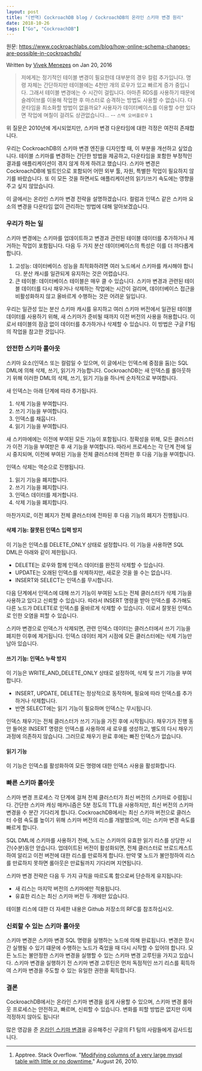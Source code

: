 ```yaml
---
layout: post
title: "(번역) CockroachDB blog / CockroachDB의 온라인 스키마 변경 원리"
date: 2018-10-26
tags: ["Go", "CockroachDB"]
---
```


원문: https://www.cockroachlabs.com/blog/how-online-schema-changes-are-possible-in-cockroachdb/

Written by [Vivek Menezes](https://www.cockroachlabs.com/author/vivek-menezes/) on Jan 20, 2016

<!--more-->

> 저에게는 정기적인 테이블 변경이 필요한데 대부분의 경우 컬럼 추가입니다. 명령 자체는 간단하지만 테이블에는 4천만 개의 로우가 있고 빠르게 증가 중입니다. 그래서 테이블 변경에는 수 시간이 걸립니다. 아마존 RDS를 사용하기 때문에 슬레이브를 이용해 작업한 후 마스터로 승격하는 방법도 사용할 수 없습니다. 다운타임을 최소화할 방법이 없을까요? 사용자가 데이터베이스를 이용할 수만 있다면 작업에 며칠이 걸려도 상관없습니다...
> -- `스택 오버플로우` `1`

위 질문은 2010년에 게시되었지만, 스키마 변경 다운타임에 대한 걱정은 여전히 존재합니다.

우리는 CockroachDB의 스키마 변경 엔진을 디자인할 때, 이 부분을 개선하고 싶었습니다. 테이블 스키마를 변경하는 간단한 방법을 제공하고, 다운타임을 포함한 부정적인 결과를 애플리케이션이 겪지 않게 하게 하려고 했습니다. 스키마 변경은 CockroachDB에 빌트인으로 포함되어 어떤 외부 툴, 자원, 특별한 작업이 필요하지 않기를 바랐습니다. 또 이 모든 것을 하면서도 애플리케이션의 읽기/쓰기 속도에는 영향을 주고 싶지 않았습니다.

이 글에서는 온라인 스키마 변경 전략을 설명하겠습니다. 컬럼과 인덱스 같은 스키마 요소의 변경을 다운타임 없이 관리하는 방법에 대해 알아보겠습니다.

### 우리가 하는 일

스키마 변경에는 스키마를 업데이트하고 변경과 관련된 테이블 데이터를 추가하거나 제거하는 작업이 포함됩니다. 다음 두 가지 분산 데이터베이스의 특성은 이를 더 까다롭게 합니다.

1. 고성능: 데이터베이스 성능을 최적화하려면 여러 노드에서 스키마를 캐시해야 합니다. 분산 캐시를 일관되게 유지하는 것은 어렵습니다.
2. 큰 테이블: 데이터베이스 테이블은 매우 클 수 있습니다. 스키마 변경과 관련된 테이블 데이터를 다시 채우거나 삭제하는 작업에는 시간이 걸리며, 데이터베이스 접근을 비활성화하지 않고 올바르게 수행하는 것은 어려운 일입니다.

우리는 일관성 있는 분산 스키마 캐시를 유지하고 여러 스키마 버전에서 일관된 테이블 데이터를 사용하기 위해, 새 스키마가 준비될 때까지 이전 버전의 사용을 허용합니다. 이로서 테이블의 잠금 없이 데이터를 추가하거나 삭제할 수 있습니다. 이 방법은 구글 F1팀의 작업을 참고한 것입니다.

### 안전한 스키마 롤아웃

스키마 요소(인덱스 또는 컬럼일 수 있으며, 이 글에서는 인덱스에 중점을 둠)는 SQL DML에 의해 삭제, 쓰기, 읽기가 가능합니다. CockroachDB는 새 인덱스를 롤아웃하기 위해 이러한 DML의 삭제, 쓰기, 읽기 기능을 하나씩 순차적으로 부여합니다.

새 인덱스는 아래 단계에 따라 추가됩니다.

1. 삭제 기능을 부여합니다.
2. 쓰기 기능을 부여합니다.
3. 인덱스를 채웁니다.
4. 읽기 기능을 부여합니다.

새 스키마에에는 이전에 부여된 모든 기능이 포함됩니다. 정확성을 위해, 모든 클러스터가 이전 기능을 부여받은 후 새 기능을 부여합니다. 따라서 프로세스는 각 단계 전에 일시 중지되며, 이전에 부여된 기능을 전체 클러스터에 전파한 후 다음 기능을 부여합니다.

인덱스 삭제는 역순으로 진행됩니다.

1. 읽기 기능을 폐지합니다.
2. 쓰기 기능을 폐지합니다.
3. 인덱스 데이터를 제거합니다.
4. 삭제 기능을 폐지합니다.

마찬가지로, 이전 폐지가 전체 클러스터에 전파된 후 다음 기능의 폐지가 진행됩니다.

#### 삭제 기능: 잘못된 인덱스 입력 방지

이 기능은 인덱스를 DELETE_ONLY 상태로 설정합니다. 이 기능을 사용하면 SQL DML은 아래와 같이 제한됩니다.

- DELETE는 로우와 함께 인덱스 데이터를 완전히 삭제할 수 있습니다.
- UPDATE는 오래된 인덱스를 삭제하지만, 새로운 것을 쓸 수는 없습니다.
- INSERT와 SELECT는 인덱스를 무시합니다.

다음 단계에서 인덱스에 대해 쓰기 기능이 부여된 노드는 전체 클러스터가 삭제 기능을 사용하고 있다고 신뢰할 수 있습니다. 따라서 INSERT 명령을 받아 인덱스를 추가해도 다른 노드가 DELETE로 인덱스를 올바르게 삭제할 수 있습니다. 이로서 잘못된 인덱스로 인한 오염을 피할 수 있습니다.

스키마 변경으로 인덱스가 삭제되면, 관련 인덱스 데이터는 클러스터에서 쓰기 기능을 폐지한 이후에 제거됩니다. 인덱스 데이터 제거 시점에 모든 클러스터에는 삭제 기능만 남아 있습니다.

#### 쓰기 기능: 인덱스 누락 방지

이 기능은 WRITE_AND_DELETE_ONLY 상태로 설정하여, 삭제 및 쓰기 기능을 부여합니다.

- INSERT, UPDATE, DELETE는 정상적으로 동작하며, 필요에 따라 인덱스를 추가하거나 삭제합니다.
- 반면 SELECT에는 읽기 기능이 필요하며 인덱스는 무시됩니다.

인덱스 채우기는 전체 클러스터가 쓰기 기능을 가진 후에 시작됩니다. 채우기가 진행 동안 들어온 INSERT 명령은 인덱스를 사용하여 새 로우를 생성하고, 별도의 다시 채우기 과정에 의존하지 않습니다. 그러므로 채우기 완료 후에는 빠진 인덱스가 없습니다.

#### 읽기 기능

이 기능은 인덱스를 활성화하여 모든 명령에 대한 인덱스 사용을 활성화합니다.

### 빠른 스키마 롤아웃

스키마 변경 프로세스 각 단계에 걸쳐 전체 클러스터가 최신 버전의 스키마로 수렴됩니다. 간단한 스키마 캐싱 매커니즘은 5분 정도의 TTL을 사용하지만, 최신 버전의 스키마 변경을 수 분간 기다리게 합니다. CockroachDB에서는 최신 스키마 버전으로 클러스터 수렴 속도를 높이기 위해 스키마 버전의 리스를 개발했으며, 이는 스키마 변경 속도를 빠르게 합니다.

SQL DML에 스키마를 사용하기 전에, 노드는 스키마의 유효한 읽기 리스를 상당한 시간(수분)동안 얻습니다. 업데이트된 버전이 활성화되면, 전체 클러스터로 브로드캐스트하여 알리고 이전 버전에 대한 리스를 만료하게 합니다. 만약 몇 노드가 불안정하여 리스를 만료하지 못하면 롤아웃은 만료될까지 기다리며 지연됩니다.

스키마 변경 전략은 다음 두 가지 규칙을 따르도록 함으로써 단순하게 유지됩니다:

- 새 리스는 마지막 버전의 스키마에만 적용됩니다.
- 유효한 리스는 최신 스키마 버전 두 개에만 있습니다.

테이블 리스에 대한 더 자세한 내용은 Github 저장소의 RFC를 참조하십시오.

### 신뢰할 수 있는 스키마 롤아웃

스키마 변경은 스키마 변경 SQL 명령을 실행하는 노드에 의해 완료됩니다. 변경은 장시간 실행될 수 있기 떄문에 수행하는 노드가 죽었을 때 다시 시작할 수 있어야 합니다. 모든 노드는 불안정한 스키마 변경을 실행할 수 있는 스키마 변경 고루틴을 가지고 있습니다. 스키마 변경을 실행하기 전 스키마 변경 고루틴은 먼저 독점적인 쓰기 리스를 획득하여 스키마 변경을 주도할 수 있는 유일한 권한을 획득합니다.

### 결론

CockroachDB에서는 온라인 스키마 변경을 쉽게 사용할 수 있으며, 스키마 변경 롤아웃 프로세스는 안전하고, 빠르며, 신뢰할 수 있습니다. 변화를 피할 방법은 없지만 이제 걱정하지 않아도 됩니다!

많은 영감을 준 [온라인 스키마 변경](https://ai.google/research/pubs/pub41376)을 공유해주신 구글의 F1 팀의 사람들에게 감사드립니다.

---

1. Apptree. Stack Overflow. "[Modifying columns of a very large mysql table with little or no downtime.](https://serverfault.com/questions/174749/modifying-columns-of-very-large-mysql-tables-with-little-or-no-downtime)" August 26, 2010.
